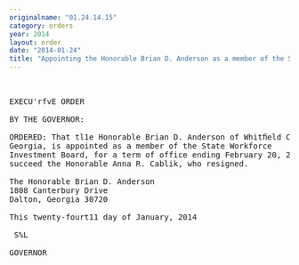 ```yaml
---
originalname: "01.24.14.15"
category: orders
year: 2014
layout: order
date: "2014-01-24"
title: "Appointing the Honorable Brian D. Anderson as a member of the State Workforce Investment Board"
---
```

<pre>
 

EXECU'rfvE ORDER

BY THE GOVERNOR:

ORDERED: That tl1e Honorable Brian D. Anderson of Whitﬁeld County,
Georgia, is appointed as a member of the State Workforce
Investment Board, for a term of office ending February 20, 2016, to
succeed the Honorable Anna R. Cablik, who resigned.

The Honorable Brian D. Anderson
1808 Canterbury Drive
Dalton, Georgia 30720

This twenty-fourt11 day of January, 2014

 S%L

GOVERNOR

</pre>
